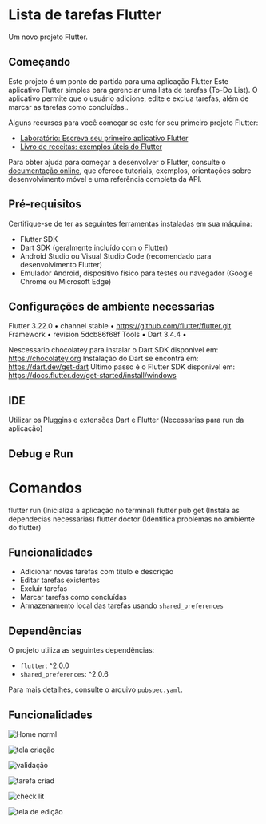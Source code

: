# Lista de tarefas Flutter

Um novo projeto Flutter.

## Começando

Este projeto é um ponto de partida para uma aplicação Flutter Este aplicativo Flutter simples para gerenciar uma lista de tarefas (To-Do List). O aplicativo permite que o usuário adicione, edite e exclua tarefas, além de marcar as tarefas como concluídas..

Alguns recursos para você começar se este for seu primeiro projeto Flutter:

- [Laboratório: Escreva seu primeiro aplicativo Flutter](https://docs.flutter.dev/get-started/codelab)
- [Livro de receitas: exemplos úteis do Flutter](https://docs.flutter.dev/cookbook)

Para obter ajuda para começar a desenvolver o Flutter, consulte o
[documentação online](https://docs.flutter.dev/), que oferece tutoriais,
exemplos, orientações sobre desenvolvimento móvel e uma referência completa da API.

## Pré-requisitos

Certifique-se de ter as seguintes ferramentas instaladas em sua máquina:

- Flutter SDK
- Dart SDK (geralmente incluído com o Flutter)
- Android Studio ou Visual Studio Code (recomendado para desenvolvimento Flutter)
- Emulador Android, dispositivo físico para testes ou navegador (Google Chrome ou Microsoft Edge)
  

## Configurações de ambiente necessarias

Flutter 3.22.0 • channel stable • https://github.com/flutter/flutter.git
Framework • revision 5dcb86f68f 
Tools • Dart 3.4.4 •

Nescessario chocolatey para instalar o Dart SDK disponivel em: https://chocolatey.org
Instalação do Dart se encontra em: https://dart.dev/get-dart
Ultimo passo é o Flutter SDK disponivel em: https://docs.flutter.dev/get-started/install/windows

## IDE
Utilizar os Pluggins e extensões Dart e Flutter (Necessarias para run da aplicação)

## Debug e Run

# Comandos

flutter run (Inicializa a aplicação no terminal)
flutter pub get (Instala as dependecias necessarias)
flutter doctor (Identifica problemas no ambiente do flutter)

## Funcionalidades

- Adicionar novas tarefas com título e descrição
- Editar tarefas existentes
- Excluir tarefas
- Marcar tarefas como concluídas
- Armazenamento local das tarefas usando `shared_preferences`
  
## Dependências

O projeto utiliza as seguintes dependências:

- `flutter`: ^2.0.0
- `shared_preferences`: ^2.0.6

Para mais detalhes, consulte o arquivo `pubspec.yaml`.

## Funcionalidades 


![Home norml](https://github.com/user-attachments/assets/3e8b5406-b90a-46ee-86d1-eb0df71b4c74)


![tela criação](https://github.com/user-attachments/assets/9151528b-9a4a-497e-97b2-aff6dc8c6f3d)


![validação](https://github.com/user-attachments/assets/508a83eb-f318-465c-93d2-95d3342692d6)


![tarefa criad](https://github.com/user-attachments/assets/40a7136b-abc7-4d3a-a032-d7c5a7abd87e)


![check lit](https://github.com/user-attachments/assets/8eb5f6e5-271f-42ca-a6b0-ebd92afad27d)


![tela de edição](https://github.com/user-attachments/assets/c0e9dda7-128a-489f-ae43-4ca1a8e14b2e)
